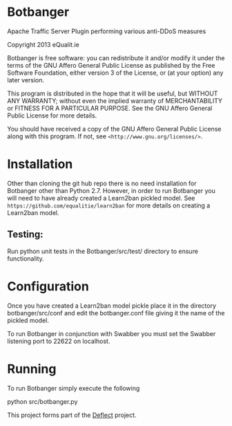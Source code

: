 Botbanger
=========

Apache Traffic Server Plugin performing various anti-DDoS measures

Copyright 2013 eQualit.ie

Botbanger is free software: you can redistribute it and/or modify
it under the terms of the GNU Affero General Public License as
published by the Free Software Foundation, either version 3 of the
License, or (at your option) any later version.

This program is distributed in the hope that it will be useful,
but WITHOUT ANY WARRANTY; without even the implied warranty of
MERCHANTABILITY or FITNESS FOR A PARTICULAR PURPOSE.  See the
GNU Affero General Public License for more details.

You should have received a copy of the GNU Affero General Public License
along with this program.  If not, see `<http://www.gnu.org/licenses/>`.

Installation
============

Other than cloning the git hub repo there is no need installation for Botbanger other than Python 2.7. However, in order to run Botbanger you will need to have already created a Learn2ban pickled model. See `https://github.com/equalitie/learn2ban` for more details on creating a Learn2ban model.



Testing:
--------
Run python unit tests in the Botbanger/src/test/ directory to ensure functionality.


Configuration
=============
Once you have created a Learn2ban model pickle place it in the directory botbanger/src/conf and edit the botbanger.conf file giving it the name of the pickled model.

To run Botbanger in conjunction with Swabber you must set the Swabber listening port to 22622 on localhost.

Running
=======

To run Botbanger simply execute the following

python src/botbanger.py

This project forms part of the [Deflect](https://deflect.ca) project.

